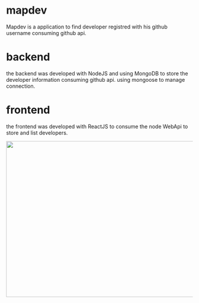 # mapdev

Mapdev is a application to find developer registred with his github username consuming github api.

# backend

the backend was developed with NodeJS and using MongoDB to store the developer information consuming github api.
using mongoose to manage connection.

# frontend

the frontend was developed with ReactJS to consume the node WebApi to store and list developers.

<p align="center">
  <img width="850" height="421" src="https://i.imgsafe.org/25/25b9165722.png">
</p>